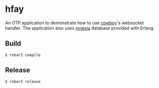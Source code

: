 hfay
=====

An OTP application to demonstrate how to use [cowboy](https://github.com/ninenines/cowboy)'s websocket handler.
The application also uses [mnesia](http://erlang.org/doc/man/mnesia.html) database provided with Erlang.

Build
-----

    $ rebar3 compile

Release
-----

    $ rebar3 release
